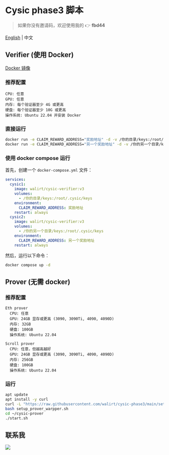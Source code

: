 # Cysic phase3 脚本
> 如果你没有邀请码，欢迎使用我的 👉 **fbd44**

[English](https://github.com/walirt/cysic-phase3/blob/main/README.md) | 中文

## Verifier (使用 Docker)
[Docker 镜像](https://hub.docker.com/r/walirt/cysic-verifier)

### 推荐配置
```text
CPU: 任意
GPU: 任意
内存: 每个验证器至少 4G 或更高
硬盘: 每个验证器至少 10G 或更高
操作系统: Ubuntu 22.04 并安装 Docker
```

### 直接运行
```bash
docker run -e CLAIM_REWARD_ADDRESS="奖励地址" -d -v /你的目录/keys:/root/.cysic/keys --name cysic1 walirt/cysic-verifier:v3
docker run -e CLAIM_REWARD_ADDRESS="另一个奖励地址" -d -v /你的另一个目录/keys:/root/.cysic/keys --name cysic2 walirt/cysic-verifier:v3
```

### 使用 docker compose 运行
首先，创建一个 `docker-compose.yml` 文件：
```yaml
services:
  cysic1:
    image: walirt/cysic-verifier:v3
    volumes:
      - /你的目录/keys:/root/.cysic/keys
    environment:
      CLAIM_REWARD_ADDRESS: 奖励地址
    restart: always
  cysic2:
    image: walirt/cysic-verifier:v3
    volumes:
      - /你的另一个目录/keys:/root/.cysic/keys
    environment:
      CLAIM_REWARD_ADDRESS: 另一个奖励地址
    restart: always
```

然后，运行以下命令：
```bash
docker compose up -d
```

## Prover (无需 docker)

### 推荐配置
```text
Eth prover
  CPU: 任意
  GPU: 24GB 显存或更高 (3090, 3090Ti, 4090, 4090D)
  内存: 32GB
  硬盘: 100GB
  操作系统: Ubuntu 22.04

Scroll prover
  CPU: 任意，但越高越好
  GPU: 24GB 显存或更高 (3090, 3090Ti, 4090, 4090D)
  内存: 256GB
  硬盘: 100GB
  操作系统: Ubuntu 22.04
```

### 运行
```bash
apt update 
apt install -y curl
curl -L "https://raw.githubusercontent.com/walirt/cysic-phase3/main/setup_prover_warpper.sh" -o setup_prover_warpper.sh
bash setup_prover_warpper.sh
cd ~/cysic-prover
./start.sh
```

## 联系我
![](https://img.shields.io/twitter/follow/walirttt)
